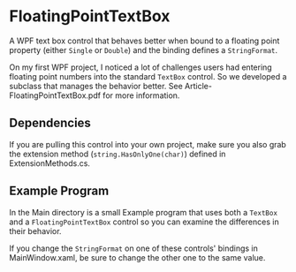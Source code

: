 # FloatingPointTextBox
A WPF text box control that behaves better when bound to a floating point property
(either `Single` or `Double`) and the binding defines a `StringFormat`.

On my first WPF project, I noticed a lot of challenges users had entering
floating point numbers into the standard `TextBox` control. So we developed a
subclass that manages the behavior better. See Article-FloatingPointTextBox.pdf
for more information.

## Dependencies
If you are pulling this control into your own project, make sure you also grab
the extension method (`string.HasOnlyOne(char)`) defined in ExtensionMethods.cs.

## Example Program
In the Main directory is a small Example program that uses both a `TextBox` and
a `FloatingPointTextBox` control so you can examine the differences in their
behavior.

If you change the `StringFormat` on one of these controls' bindings in MainWindow.xaml,
be sure to change the other one to the same value.
